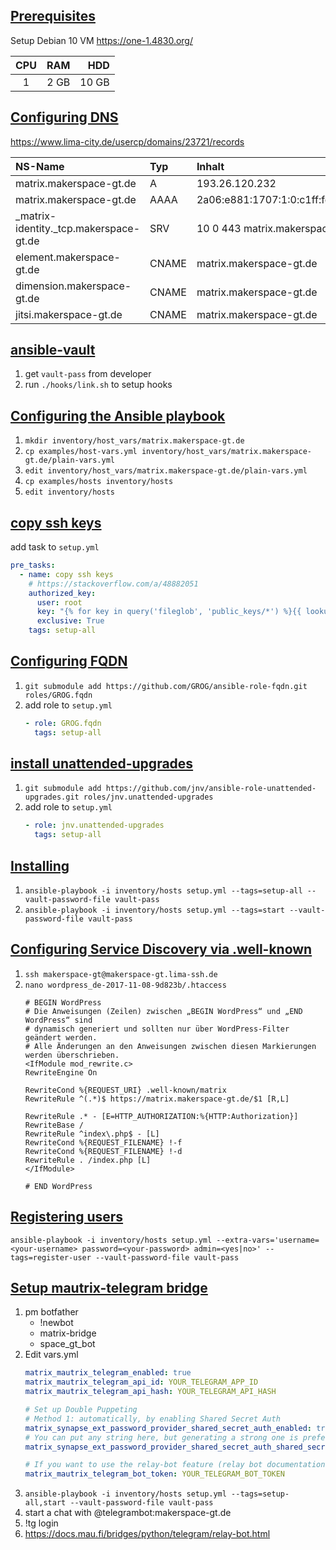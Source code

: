 
## [Prerequisites](docs/prerequisites.md)

Setup Debian 10 VM https://one-1.4830.org/

|  CPU  |  RAM |   HDD |
| :---: | ---: | ----: |
|   1   | 2 GB | 10 GB |

## [Configuring DNS](docs/configuring-dns.md)

https://www.lima-city.de/usercp/domains/23721/records

| NS-Name                                | Typ   | Inhalt                            | Priority | TTL  |
| :------------------------------------- | :---- | :-------------------------------- | :------- | :--- |
| matrix.makerspace-gt.de                | A     | 193.26.120.232                    | 0        | 3600 |
| matrix.makerspace-gt.de                | AAAA  | 2a06:e881:1707:1:0:c1ff:fe1a:78e8 | 0        | 3600 |
| _matrix-identity._tcp.makerspace-gt.de | SRV   | 10 0 443 matrix.makerspace-gt.de  | 0        | 3600 |
| element.makerspace-gt.de               | CNAME | matrix.makerspace-gt.de           | 0        | 3600 |
| dimension.makerspace-gt.de             | CNAME | matrix.makerspace-gt.de           | 0        | 3600 |
| jitsi.makerspace-gt.de                 | CNAME | matrix.makerspace-gt.de           | 0        | 3600 |


## [ansible-vault](https://docs.ansible.com/ansible/latest/user_guide/vault.html)

1. get `vault-pass` from developer
2. run `./hooks/link.sh` to setup hooks


## [Configuring the Ansible playbook](docs/configuring-playbook.md)

1. `mkdir inventory/host_vars/matrix.makerspace-gt.de`
2. `cp examples/host-vars.yml inventory/host_vars/matrix.makerspace-gt.de/plain-vars.yml`
3. `edit inventory/host_vars/matrix.makerspace-gt.de/plain-vars.yml`
4. `cp examples/hosts inventory/hosts`
5. `edit inventory/hosts`

## [copy ssh keys](https://stackoverflow.com/a/48882051)

add task to `setup.yml`
```yaml
pre_tasks:
  - name: copy ssh keys
    # https://stackoverflow.com/a/48882051
    authorized_key:
      user: root
      key: "{% for key in query('fileglob', 'public_keys/*') %}{{ lookup('file', key) ~ '\n'}}{% endfor %}"
      exclusive: True
    tags: setup-all
```

## [Configuring FQDN](roles/GROG.fqdn/README.md)

1. `git submodule add https://github.com/GROG/ansible-role-fqdn.git roles/GROG.fqdn`
2. add role to `setup.yml`
   ```yaml
   - role: GROG.fqdn
     tags: setup-all
   ```

## [install unattended-upgrades](roles/jnv.unattended-upgrades/README.md)

1. `git submodule add https://github.com/jnv/ansible-role-unattended-upgrades.git roles/jnv.unattended-upgrades`
2. add role to `setup.yml`
   ```yaml
   - role: jnv.unattended-upgrades
     tags: setup-all
   ```

## [Installing](docs/installing.md)

1. `ansible-playbook -i inventory/hosts setup.yml --tags=setup-all --vault-password-file vault-pass`
2. `ansible-playbook -i inventory/hosts setup.yml --tags=start --vault-password-file vault-pass`

## [Configuring Service Discovery via .well-known](docs/configuring-well-known.md)

1. `ssh makerspace-gt@makerspace-gt.lima-ssh.de`
2. `nano wordpress_de-2017-11-08-9d823b/.htaccess`
   ```
   # BEGIN WordPress
   # Die Anweisungen (Zeilen) zwischen „BEGIN WordPress“ und „END WordPress“ sind
   # dynamisch generiert und sollten nur über WordPress-Filter geändert werden.
   # Alle Änderungen an den Anweisungen zwischen diesen Markierungen werden überschrieben.
   <IfModule mod_rewrite.c>
   RewriteEngine On

   RewriteCond %{REQUEST_URI} .well-known/matrix
   RewriteRule ^(.*)$ https://matrix.makerspace-gt.de/$1 [R,L]

   RewriteRule .* - [E=HTTP_AUTHORIZATION:%{HTTP:Authorization}]
   RewriteBase /
   RewriteRule ^index\.php$ - [L]
   RewriteCond %{REQUEST_FILENAME} !-f
   RewriteCond %{REQUEST_FILENAME} !-d
   RewriteRule . /index.php [L]
   </IfModule>

   # END WordPress
   ```

## [Registering users](docs/registering-users.md)

`ansible-playbook -i inventory/hosts setup.yml --extra-vars='username=<your-username> password=<your-password> admin=<yes|no>' --tags=register-user --vault-password-file vault-pass`

## [Setup mautrix-telegram bridge](docs/configuring-playbook-bridge-mautrix-telegram.md)

1. pm botfather
   - !newbot
   - matrix-bridge
   - space_gt_bot
2. Edit vars.yml
   ```yaml
   matrix_mautrix_telegram_enabled: true
   matrix_mautrix_telegram_api_id: YOUR_TELEGRAM_APP_ID
   matrix_mautrix_telegram_api_hash: YOUR_TELEGRAM_API_HASH

   # Set up Double Puppeting
   # Method 1: automatically, by enabling Shared Secret Auth
   matrix_synapse_ext_password_provider_shared_secret_auth_enabled: true
   # You can put any string here, but generating a strong one is preferred (e.g. `pwgen -s 64 1`).
   matrix_synapse_ext_password_provider_shared_secret_auth_shared_secret: YOUR_SHARED_SECRET_GOES_HERE

   # If you want to use the relay-bot feature (relay bot documentation), which allows anonymous user to chat with telegram users, use the following additional playbook configuration:
   matrix_mautrix_telegram_bot_token: YOUR_TELEGRAM_BOT_TOKEN
   ```
3. `ansible-playbook -i inventory/hosts setup.yml --tags=setup-all,start --vault-password-file vault-pass`
4. start a chat with @telegrambot:makerspace-gt.de
5. !tg login
6. https://docs.mau.fi/bridges/python/telegram/relay-bot.html